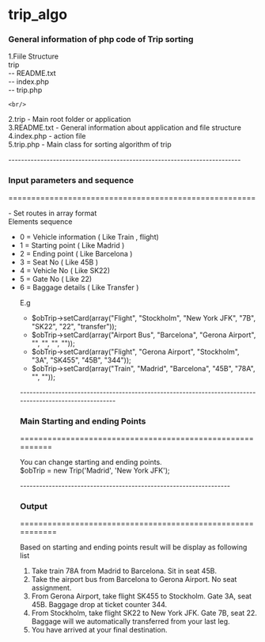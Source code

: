 # trip_algo

<h3>General information of php code of Trip sorting</h3>
<p>
1.Fiile Structure <br/>
   trip <br/>
    -- README.txt <br/>
    -- index.php <br/>
    -- trip.php <br/>
    
    <br/>
2.trip - Main root folder or application
<br/>
3.README.txt - General information about application and file structure
<br/>
4.index.php - action file
<br/>
5.trip.php - Main class for sorting algorithm of trip 
<br/>
</p>
-------------------------------------------------------------------------
<h3>Input parameters and sequence</h3>
======================================================
<p>
- Set routes in array format <br/>
Elements sequence <br/>
<ul>
  <li>0 = Vehicle information ( Like Train , flight)</li>
  <li>1 = Starting point ( Like Madrid )</li>
  <li>2 = Ending point ( Like Barcelona )</li>
  <li>3 = Seat No ( Like 45B )</li>
  <li>4 = Vehicle No ( Like SK22)</li>
  <li>5 = Gate No ( Like 22)</li>
  <li>6 = Baggage details ( Like Transfer )</li>

E.g
<ul>
  <li>$obTrip->setCard(array("Flight", "Stockholm", "New York JFK", "7B", "SK22", "22", "transfer"));</li>
  <li>$obTrip->setCard(array("Airport Bus", "Barcelona", "Gerona Airport", "", "", "", ""));</li>
  <li>$obTrip->setCard(array("Flight", "Gerona Airport", "Stockholm", "3A", "SK455", "45B", "344"));</li>
  <li>$obTrip->setCard(array("Train", "Madrid", "Barcelona", "45B", "78A", "", ""));</li>
</ul>  
  </p>
--------------------------------------------------------------------------------------------------------


<h3>Main Starting and ending Points</h3>
==========================================================
<p>
You can change starting and ending points.<br/>
  $obTrip = new Trip('Madrid', 'New York JFK');
</p>
------------------------------------------------------------------

<h3>Output</h3>
===========================================================
<p>
Based on starting and ending points result will be display as following list <br/>
<ol>
    <li>Take train 78A from Madrid to Barcelona. Sit in seat 45B.</li>
   <li> Take the airport bus from Barcelona to Gerona Airport. No seat assignment.</li>
   <li> From Gerona Airport, take flight SK455 to Stockholm. Gate 3A, seat 45B. Baggage drop at ticket counter 344.</li>
   <li> From Stockholm, take flight SK22 to New York JFK. Gate 7B, seat 22. Baggage will we automatically transferred from your last leg.</li>
   <li> You have arrived at your final destination.</li>
   </ol>
</p>
